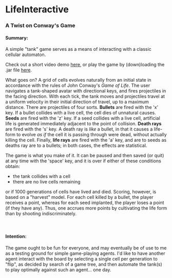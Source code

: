# LifeInteractive

### A Twist on Conway's Game

#### Summary: 


A simple "tank" game serves as a means of interacting with a classic cellular automaton.<br />

Check out a short video demo [here](https://youtu.be/oIBqgyq9cdk), or play the game by (down)loading the .jar file [here](https://github.com/ewantown/LifeInteractive/blob/96781e1c0ec987083eb2418aece08817f45aadb3/LifeInteractive/out/artifacts/LifeInteractive_jar/LifeInteractive.jar).

What goes on? A grid of cells evolves naturally from an initial state
in accordance with the rules of John Conway's *Game of Life*. 
The user navigates a tank-shaped avatar with directional keys, 
and fires projectiles in the facing direction. 
With each tick, the tank moves and projectiles travel at a uniform velocity in their
initial direction of travel, up to a maximum distance.
There are projectiles of four sorts. **Bullets** are fired with the 'x' key. 
If a bullet collides with a live cell, the cell dies of unnatural causes. 
**Seeds** are fired with the 'z' key. If a seed collides with a live cell, artificial
life is generated immediately adjacent to the point of collision.
**Death rays** are fired with the 's' key. A death ray is *like* a bullet, 
in that it causes a life-form to evolve *as if* the cell it is passing through were dead, 
without actually killing the cell. Finally, **life rays** are fired with the 'a' key, and are
to seeds as deaths ray are to a bullets; in both cases, the effects
are statistical. <br /> 

The game is what you make of it. It can be paused and then saved (or quit) at any time with the 'space' key, 
and it is over if either of these conditions obtain:

- the tank collides with a cell
- there are no live cells remaining <br />

or if 1000 generations of cells have lived and died. Scoring, however, is based on a "harvest" model. 
For each cell killed by a bullet, the player receives a point, whereas for each seed implanted, 
the player loses a point (if they have any). Thus, one accrues more points
by cultivating the life form than by shooting indiscriminately.  
<br />
<br />

#### Intention:
The game ought to be fun for everyone, and may eventually be of use to me as a testing ground for 
simple game-playing agents. I'd like to have another agent interact with the board by selecting a
single cell per generation to "flip", as decided by search of a game tree, and then
automate the tank(s) to play optimally against such an agent... one day.
